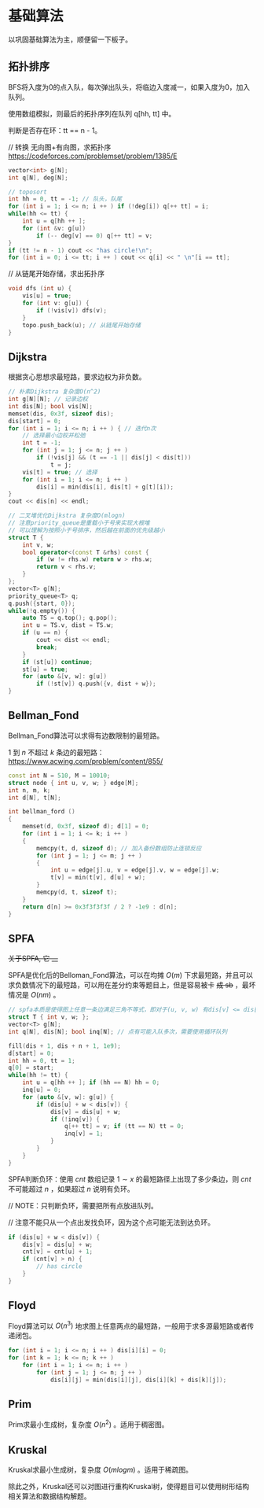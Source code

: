 # 基础算法

以巩固基础算法为主，顺便留一下板子。

## 拓扑排序

BFS将入度为0的点入队，每次弹出队头，将临边入度减一，如果入度为0，加入队列。

使用数组模拟，则最后的拓扑序列在队列 q[hh, tt] 中。

判断是否存在环：tt == n - 1。

// 转换  无向图+有向图，求拓扑序  https://codeforces.com/problemset/problem/1385/E

```c++
vector<int> g[N];
int q[N], deg[N];

// toposort
int hh = 0, tt = -1; // 队头，队尾
for (int i = 1; i <= n; i ++ ) if (!deg[i]) q[++ tt] = i;
while(hh <= tt) {
    int u = q[hh ++ ];
    for (int &v: g[u])
        if (-- deg[v] == 0) q[++ tt] = v;
}
if (tt != n - 1) cout << "has circle!\n";
for (int i = 0; i <= tt; i ++ ) cout << q[i] << " \n"[i == tt];
```

// 从链尾开始存储，求出拓扑序

```c++
void dfs (int u) {
    vis[u] = true;
    for (int v: g[u]) {
        if (!vis[v]) dfs(v);
    }
    topo.push_back(u); // 从链尾开始存储
}
```



## Dijkstra

根据贪心思想求最短路，要求边权为非负数。

```c++
// 朴素Dijkstra 复杂度O(n^2)
int g[N][N]; // 记录边权
int dis[N]; bool vis[N];
memset(dis, 0x3f, sizeof dis);
dis[start] = 0;
for (int i = 1; i <= n; i ++ ) { // 迭代n次
    // 选择最小边权并松弛
    int t = -1;
    for (int j = 1; j <= n; j ++ )
        if (!vis[j] && (t == -1 || dis[j] < dis[t]))
            t = j;
    vis[t] = true; // 选择
    for (int i = 1; i <= n; i ++ )
        dis[i] = min(dis[i], dis[t] + g[t][i]);
}
cout << dis[n] << endl;

// 二叉堆优化Dijkstra 复杂度O(mlogn)
// 注意priority_queue是重载小于号来实现大根堆
// 可以理解为按照小于号排序，然后越在前面的优先级越小
struct T { 
    int v, w; 
    bool operator<(const T &rhs) const {
        if (w != rhs.w) return w > rhs.w;
        return v < rhs.v;
    }
};
vector<T> g[N];
priority_queue<T> q;
q.push({start, 0});
while(!q.empty()) {
    auto TS = q.top(); q.pop();
    int u = TS.v, dist = TS.w;
    if (u == n) {
        cout << dist << endl;
        break;
    }
    if (st[u]) continue;
    st[u] = true;
    for (auto &[v, w]: g[u]) 
        if (!st[v]) q.push({v, dist + w});
}
```



## Bellman_Fond

Bellman_Fond算法可以求得有边数限制的最短路。

$1$ 到 $n$ 不超过 $k$ 条边的最短路：https://www.acwing.com/problem/content/855/

```c++
const int N = 510, M = 10010;
struct node { int u, v, w; } edge[M];
int n, m, k;
int d[N], t[N];

int bellman_ford ()
{
    memset(d, 0x3f, sizeof d); d[1] = 0;
    for (int i = 1; i <= k; i ++ )
    {
        memcpy(t, d, sizeof d); // 加入备份数组防止连锁反应
        for (int j = 1; j <= m; j ++ )
        {
            int u = edge[j].u, v = edge[j].v, w = edge[j].w;
            t[v] = min(t[v], d[u] + w);
        }
        memcpy(d, t, sizeof t);
    }
    return d[n] >= 0x3f3f3f3f / 2 ? -1e9 : d[n];
}
```



## SPFA

~~关于SPFA, 它 __~~

SPFA是优化后的Belloman_Fond算法，可以在均摊 $O(m)$ 下求最短路，并且可以求负数情况下的最短路，可以用在差分约束等题目上，但是容易被卡 ~~成 sb~~ ，最坏情况是 $O(nm)$ 。

```c++
// spfa本质是使得图上任意一条边满足三角不等式，即对于(u, v, w) 有dis[v] <= dis[u] + w
struct T { int v, w; };
vector<T> g[N];
int q[N], dis[N]; bool inq[N]; // 点有可能入队多次，需要使用循环队列

fill(dis + 1, dis + n + 1, 1e9);
d[start] = 0;
int hh = 0, tt = 1;
q[0] = start;
while(hh != tt) {
    int u = q[hh ++ ]; if (hh == N) hh = 0;
    inq[u] = 0;
    for (auto &[v, w]: g[u]) {
        if (dis[u] + w < dis[v]) {
            dis[v] = dis[u] + w;
            if (!inq[v]) {
                q[++ tt] = v; if (tt == N) tt = 0;
                inq[v] = 1;
            }
        }
    }
}
```

SPFA判断负环：使用 $cnt$ 数组记录 $1 \sim x$ 的最短路径上出现了多少条边，则 $cnt$ 不可能超过 $n$ ，如果超过 $n$ 说明有负环。

// NOTE：只判断负环，需要把所有点放进队列。

// 注意不能只从一个点出发找负环，因为这个点可能无法到达负环。

```c++
if (dis[u] + w < dis[v]) {
    dis[v] = dis[u] + w;
    cnt[v] = cnt[u] + 1;
    if (cnt[v] > n) {
        // has circle
    }
}
```



## Floyd

Floyd算法可以 $O(n^3)$ 地求图上任意两点的最短路，一般用于求多源最短路或者传递闭包。

```c++
for (int i = 1; i <= n; i ++ ) dis[i][i] = 0;
for (int k = 1; k <= n; k ++ )
    for (int i = 1; i <= n; i ++ )
        for (int j = 1; j <= n; j ++ )
            dis[i][j] = min(dis[i][j], dis[i][k] + dis[k][j]);
```



## Prim

Prim求最小生成树，复杂度 $O(n^2)$ 。适用于稠密图。



## Kruskal

Kruskal求最小生成树，复杂度 $O(mlogm)$ 。适用于稀疏图。

除此之外，Kruskal还可以对图进行重构Kruskal树，使得题目可以使用树形结构相关算法和数据结构解题。